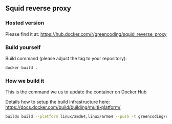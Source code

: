 ## Squid reverse proxy

### Hosted version

Please find it at: https://hub.docker.com/r/greencoding/squid_reverse_proxy

### Build yourself

Build command (please adjust the tag to your repository): 

```bash
docker build .
```

### How we build it

This is the command we us to update the container on Docker Hub

Details how to setup the build infrastructure here: https://docs.docker.com/build/building/multi-platform/

```bash
buildx build --platform linux/amd64,linux/arm64 --push -t greencoding/squid_reverse_proxy:vX
```
